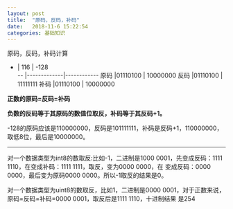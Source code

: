 ```yaml
---
layout: post
title:  "原码，反码，补码"
date:   2018-11-6 15:22:54
categories: 基础知识
---
```


原码，反码，补码计算
+   | 116         |  -128  
--   |-------------|------------
原码  |01110100	    | 10000000
反码  |01110100	    | 11111111
补码  |01110100	    | 10000000

**正数的原码=反码=补码**

**负数的反码等于其原码的数值位取反，补码等于其反码+1。**

-128的原码应该是110000000，反码是101111111，补码是反码+1，110000000，取低8位，最后是10000000。

------------

对一个数据类型为int8的数取反:比如-1，二进制是1000 0001，先变成反码：1111 1110，在变成补码：1111 1111，取反，变为0000 0000，在
变成反码：0000 0000，最后变为原码0000 0000。所以-1取反的结果是0。

对一个数据类型为uint8的数取反，比如1，二进制是0000 0001，对于正数来说，原码=反码=补码=0000 0001，取反后是1111 1110，十进制结果
是254
